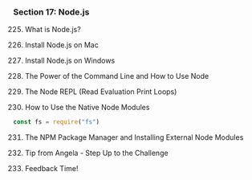 ### Section 17: Node.js

225. What is Node.js?

226. Install Node.js on Mac

227. Install Node.js on Windows

228. The Power of the Command Line and How to Use Node

229. The Node REPL (Read Evaluation Print Loops)

230. How to Use the Native Node Modules

```JavaScript
const fs = require("fs")

```

231. The NPM Package Manager and Installing External Node Modules

232. Tip from Angela - Step Up to the Challenge

233. Feedback Time!